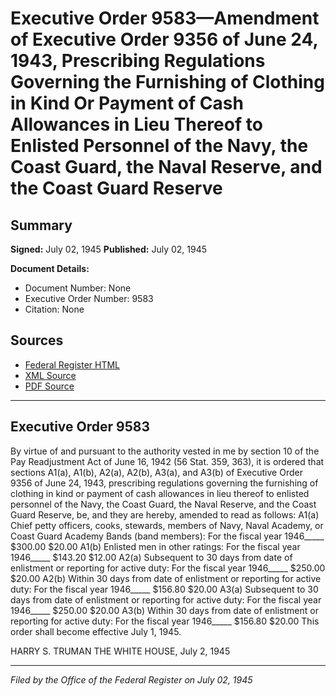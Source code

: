 # Executive Order 9583—Amendment of Executive Order 9356 of June 24, 1943, Prescribing Regulations Governing the Furnishing of Clothing in Kind Or Payment of Cash Allowances in Lieu Thereof to Enlisted Personnel of the Navy, the Coast Guard, the Naval Reserve, and the Coast Guard Reserve

## Summary

**Signed:** July 02, 1945
**Published:** July 02, 1945

**Document Details:**
- Document Number: None
- Executive Order Number: 9583
- Citation: None

## Sources
- [Federal Register HTML](https://www.presidency.ucsb.edu/documents/executive-order-9583-amendment-executive-order-9356-june-24-1943-prescribing-regulations)
- [XML Source](None)
- [PDF Source](None)

---

## Executive Order 9583

By virtue of and pursuant to the authority vested in me by section 10 of the Pay Readjustment Act of June 16, 1942 (56 Stat. 359, 363), it is ordered that sections A1(a), A1(b), A2(a), A2(b), A3(a), and A3(b) of Executive Order 9356 of June 24, 1943, prescribing regulations governing the furnishing of clothing in kind or payment of cash allowances in lieu thereof to enlisted personnel of the Navy, the Coast Guard, the Naval Reserve, and the Coast Guard Reserve, be, and they are hereby, amended to read as follows:
A1(a) Chief petty officers, cooks, stewards, members of Navy, Naval Academy, or Coast Guard Academy Bands (band members):
For the fiscal year 1946_____ $300.00 $20.00
A1(b) Enlisted men in other ratings:
For the fiscal year 1946_____ $143.20 $12.00
A2(a) Subsequent to 30 days from date of enlistment or reporting for active duty:
For the fiscal year 1946_____ $250.00 $20.00
A2(b) Within 30 days from date of enlistment or reporting for active duty:
For the fiscal year 1946_____ $156.80 $20.00
A3(a) Subsequent to 30 days from date of enlistment or reporting for active duty:
For the fiscal year 1946_____ $250.00 $20.00
A3(b) Within 30 days from date of enlistment or reporting for active duty:
For the fiscal year 1946_____ $156.80 $20.00
This order shall become effective July 1, 1945.

HARRY S. TRUMAN
THE WHITE HOUSE,
July 2, 1945

---

*Filed by the Office of the Federal Register on July 02, 1945*

